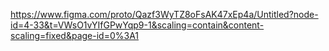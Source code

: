https://www.figma.com/proto/Qazf3WyTZ8oFsAK47xEp4a/Untitled?node-id=4-33&t=VWsO1vYIfGPwYqp9-1&scaling=contain&content-scaling=fixed&page-id=0%3A1
